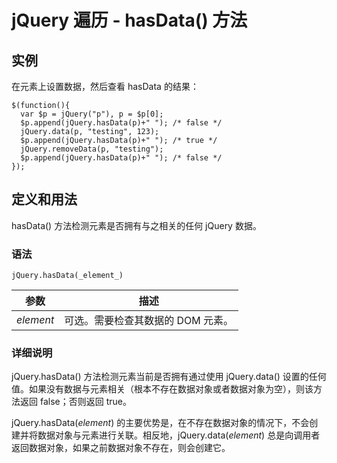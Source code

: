# jQuery 遍历 - hasData() 方法



## 实例

在元素上设置数据，然后查看 hasData 的结果：

```
$(function(){
  var $p = jQuery("p"), p = $p[0];
  $p.append(jQuery.hasData(p)+" "); /* false */
  jQuery.data(p, "testing", 123);
  $p.append(jQuery.hasData(p)+" "); /* true */
  jQuery.removeData(p, "testing");
  $p.append(jQuery.hasData(p)+" "); /* false */
});

```

## 定义和用法

hasData() 方法检测元素是否拥有与之相关的任何 jQuery 数据。

### 语法

```
jQuery.hasData(_element_)
```

| 参数 | 描述 |
| --- | --- |
| _element_ | 可选。需要检查其数据的 DOM 元素。 |

### 详细说明

jQuery.hasData() 方法检测元素当前是否拥有通过使用 jQuery.data() 设置的任何值。如果没有数据与元素相关（根本不存在数据对象或者数据对象为空），则该方法返回 false；否则返回 true。

jQuery.hasData(_element_) 的主要优势是，在不存在数据对象的情况下，不会创建并将数据对象与元素进行关联。相反地，jQuery.data(_element_) 总是向调用者返回数据对象，如果之前数据对象不存在，则会创建它。



